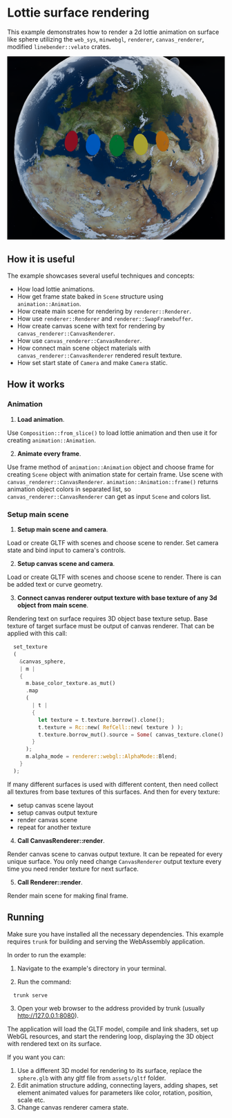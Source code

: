 # Lottie surface rendering

This example demonstrates how to render a 2d lottie animation on surface like sphere utilizing the `web_sys`, `minwebgl`, `renderer`, `canvas_renderer`, modified `linebender::velato` crates.

![Showcase]( ./showcase.png )

## How it is useful

The example showcases several useful techniques and concepts:

  * How load lottie animations.
  * How get frame state baked in `Scene` structure using `animation::Animation`. 
  * How create main scene for rendering by `renderer::Renderer`.
  * How use `renderer::Renderer` and `renderer::SwapFramebuffer`.
  * How create canvas scene with text for rendering by `canvas_renderer::CanvasRenderer`.
  * How use `canvas_renderer::CanvasRenderer`.
  * How connect main scene object materials with `canvas_renderer::CanvasRenderer` rendered result texture.
  * How set start state of `Camera` and make `Camera` static.

## How it works

### Animation

1. **Load animation**.

Use `Composition::from_slice()` to load lottie animation and then use it for creating `animation::Animation`.   

2. **Animate every frame**.

Use frame method of `animation::Animation` object and choose frame for creating `Scene` object with animation state for certain frame. Use scene with `canvas_renderer::CanvasRenderer`. `animation::Animation::frame()` returns animation object colors in separated list, so   `canvas_renderer::CanvasRenderer` can get as input `Scene` and colors list.

### Setup main scene

1. **Setup main scene and camera**.

Load or create GLTF with scenes and choose scene to render. Set camera state and bind input to camera's controls.

2. **Setup canvas scene and camera**.

Load or create GLTF with scenes and choose scene to render. There is can be added text or curve geometry.

3. **Connect canvas renderer output texture with base texture of any 3d object from main scene**.

Rendering text on surface requires 3D object base texture setup. Base texture of target surface must be output of canvas renderer. That can be applied with this call: 

```rust
  set_texture
  ( 
    &canvas_sphere, 
    | m | 
    { 
      m.base_color_texture.as_mut()
      .map
      ( 
        | t | 
        {
          let texture = t.texture.borrow().clone();
          t.texture = Rc::new( RefCell::new( texture ) );
          t.texture.borrow_mut().source = Some( canvas_texture.clone() );
        } 
      ); 
      m.alpha_mode = renderer::webgl::AlphaMode::Blend;
    } 
  );
```

If many different surfaces is used with different content, then need collect all textures from base textures of this surfaces. And then for every texture:

  * setup canvas scene layout
  * setup canvas output texture
  * render canvas scene
  * repeat for another texture

4. **Call CanvasRenderer::render**. 

Render canvas scene to canvas output texture. It can be repeated for every unique surface. You only need change `CanvasRenderer` output texture every time you need render texture for next surface.

5. **Call Renderer::render**.

Render main scene for making final frame.

## Running

Make sure you have installed all the necessary dependencies. This example requires `trunk` for building and serving the WebAssembly application.

In order to run the example:

1. Navigate to the example's directory in your terminal.

2. Run the command:

``` bash
  trunk serve
```

3. Open your web browser to the address provided by trunk (usually http://127.0.0.1:8080).

The application will load the GLTF model, compile and link shaders, set up WebGL resources, and start the rendering loop, displaying the 3D object with rendered text on its surface.

If you want you can:
  1. Use a different 3D model for rendering to its surface, replace the `sphere.glb` with any gltf file from `assets/gltf` folder. 
  2. Edit animation structure adding, connecting layers, adding shapes, set element animated values for parameters like color, rotation, position, scale etc.
  3. Change canvas renderer camera state.